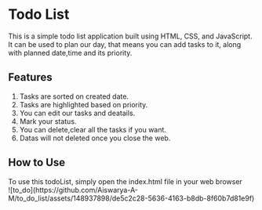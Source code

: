 <h1>Todo List</h1>
This is a simple todo list application built using HTML, CSS, and JavaScript. It can be used to plan our day, that means you can add tasks to it, along with planned date,time and its priority.

<h2>Features</h2>
<ol>
<li>Tasks are sorted on created date.</li>
<li>Tasks are highlighted based on priority.</li>
<li>You can edit our tasks and deatails.</li>
<li>Mark your status.</li>
<li>You can delete,clear all the tasks if you want.</li>
<li>Datas will not deleted once you close the web.</li>
</ol>

<h2>How to Use</h2>
To use this todoList, simply open the index.html file in your web browser<br>
![to_do](https://github.com/Aiswarya-A-M/to_do_list/assets/148937898/de5c2c28-5636-4163-b8db-8f60b7d81e9f)
